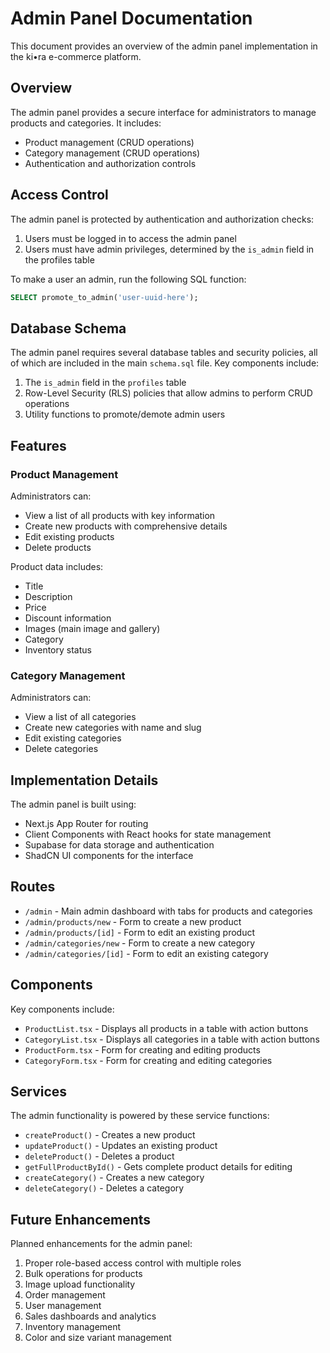 # Admin Panel Documentation

This document provides an overview of the admin panel implementation in the ki•ra e-commerce platform.

## Overview

The admin panel provides a secure interface for administrators to manage products and categories. It includes:

- Product management (CRUD operations)
- Category management (CRUD operations)
- Authentication and authorization controls

## Access Control

The admin panel is protected by authentication and authorization checks:

1. Users must be logged in to access the admin panel
2. Users must have admin privileges, determined by the `is_admin` field in the profiles table

To make a user an admin, run the following SQL function:
```sql
SELECT promote_to_admin('user-uuid-here');
```

## Database Schema

The admin panel requires several database tables and security policies, all of which are included in the main `schema.sql` file. Key components include:

1. The `is_admin` field in the `profiles` table
2. Row-Level Security (RLS) policies that allow admins to perform CRUD operations
3. Utility functions to promote/demote admin users

## Features

### Product Management

Administrators can:

- View a list of all products with key information
- Create new products with comprehensive details
- Edit existing products
- Delete products

Product data includes:
- Title
- Description
- Price
- Discount information
- Images (main image and gallery)
- Category
- Inventory status

### Category Management

Administrators can:

- View a list of all categories
- Create new categories with name and slug
- Edit existing categories
- Delete categories

## Implementation Details

The admin panel is built using:

- Next.js App Router for routing
- Client Components with React hooks for state management
- Supabase for data storage and authentication
- ShadCN UI components for the interface

## Routes

- `/admin` - Main admin dashboard with tabs for products and categories
- `/admin/products/new` - Form to create a new product
- `/admin/products/[id]` - Form to edit an existing product
- `/admin/categories/new` - Form to create a new category
- `/admin/categories/[id]` - Form to edit an existing category

## Components

Key components include:

- `ProductList.tsx` - Displays all products in a table with action buttons
- `CategoryList.tsx` - Displays all categories in a table with action buttons
- `ProductForm.tsx` - Form for creating and editing products
- `CategoryForm.tsx` - Form for creating and editing categories

## Services

The admin functionality is powered by these service functions:

- `createProduct()` - Creates a new product
- `updateProduct()` - Updates an existing product
- `deleteProduct()` - Deletes a product
- `getFullProductById()` - Gets complete product details for editing
- `createCategory()` - Creates a new category
- `deleteCategory()` - Deletes a category

## Future Enhancements

Planned enhancements for the admin panel:

1. Proper role-based access control with multiple roles
2. Bulk operations for products
3. Image upload functionality
4. Order management
5. User management
6. Sales dashboards and analytics
7. Inventory management
8. Color and size variant management 